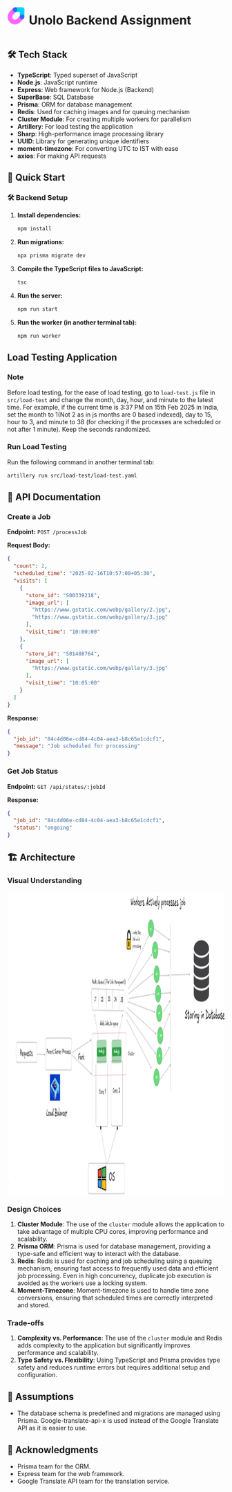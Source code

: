 <div style="display: flex; align-items: center;">
  <img src="./images/Unolo.png" alt="Logo" width="40" height="40">
  <h1 style="margin-left: 10px;">Unolo Backend Assignment</h1>
</div>

## 🛠️ Tech Stack

- **TypeScript**: Typed superset of JavaScript
- **Node.js**: JavaScript runtime
- **Express**: Web framework for Node.js (Backend)
- **SuperBase**: SQL Database
- **Prisma**: ORM for database management
- **Redis**: Used for caching images and for queuing mechanism
- **Cluster Module**: For creating multiple workers for parallelism
- **Artillery**: For load testing the application
- **Sharp**: High-performance image processing library
- **UUID**: Library for generating unique identifiers
- **moment-timezone**: For converting UTC to IST with ease
- **axios**: For making API requests

## 🚀 Quick Start

### 🛠️ Backend Setup

1. **Install dependencies:**

   ```bash
   npm install
   ```

2. **Run migrations:**

   ```bash
   npx prisma migrate dev
   ```

3. **Compile the TypeScript files to JavaScript:**

   ```bash
   tsc
   ```

4. **Run the server:**

   ```bash
   npm run start
   ```

5. **Run the worker (in another terminal tab):**

   ```bash
   npm run worker
   ```

## Load Testing Application

### Note

Before load testing, for the ease of load testing, go to `load-test.js` file in `src/load-test` and change the month, day, hour, and minute to the latest time. For example, if the current time is 3:37 PM on 15th Feb 2025 in India, set the month to 1(Not 2 as in js months are 0 based indexed), day to 15, hour to 3, and minute to 38 (for checking if the processes are scheduled or not after 1 minute). Keep the seconds randomized.

### Run Load Testing

Run the following command in another terminal tab:

```bash
artillery run src/load-test/load-test.yaml
```

## 📄 API Documentation

### Create a Job

**Endpoint:** `POST /processJob`

**Request Body:**

```json
{
  "count": 2,
  "scheduled_time": "2025-02-16T10:57:00+05:30",
  "visits": [
    {
      "store_id": "S00339218",
      "image_url": [
        "https://www.gstatic.com/webp/gallery/2.jpg",
        "https://www.gstatic.com/webp/gallery/3.jpg"
      ],
      "visit_time": "10:00:00"
    },
    {
      "store_id": "S01408764",
      "image_url": [
        "https://www.gstatic.com/webp/gallery/3.jpg"
      ],
      "visit_time": "10:05:00"
    }
  ]
}
```

**Response:**

```json
{
  "job_id": "84c4d06e-cd84-4c04-aea3-b8c65e1cdcf1",
  "message": "Job scheduled for processing"
}
```

### Get Job Status

**Endpoint:** `GET /api/status/:jobId`

**Response:**

```json
{
  "job_id": "84c4d06e-cd84-4c04-aea3-b8c65e1cdcf1",
  "status": "ongoing"
}
```

## 🏗️ Architecture

### Visual Understanding

<div style="display: flex; align-items: center;">
  <img src="./images/Architecture.png" alt="Architecture" width="1100" height="700">
</div>

### Design Choices

1. **Cluster Module**: The use of the `cluster` module allows the application to take advantage of multiple CPU cores, improving performance and scalability.
2. **Prisma ORM**: Prisma is used for database management, providing a type-safe and efficient way to interact with the database.
3. **Redis**: Redis is used for caching and job scheduling using a queuing mechanism, ensuring fast access to frequently used data and efficient job processing. Even in high concurrency, duplicate job execution is avoided as the workers use a locking system.
4. **Moment-Timezone**: Moment-timezone is used to handle time zone conversions, ensuring that scheduled times are correctly interpreted and stored.

### Trade-offs

1. **Complexity vs. Performance**: The use of the `cluster` module and Redis adds complexity to the application but significantly improves performance and scalability.
2. **Type Safety vs. Flexibility**: Using TypeScript and Prisma provides type safety and reduces runtime errors but requires additional setup and configuration.

## 📄 Assumptions

  - The database schema is predefined and migrations are managed using Prisma. Google-translate-api-x is used instead of the Google Translate API as it is easier to use.

## 🙏 Acknowledgments

- Prisma team for the ORM.
- Express team for the web framework.
- Google Translate API team for the translation service.
